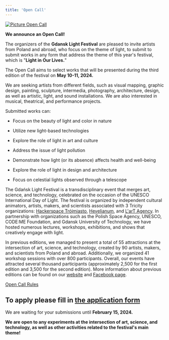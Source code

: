 ```yaml
---
title: 'Open Call'
---
```


[![Picture Open Call](/open-call/open-call-en.png)](/open-call/open-call-en.png)

**We announce an Open Call!** 

The organizers of the **Gdansk Light Festival** are pleased to invite artists from Poland and abroad, who focus on the theme of light, to submit to submit works in any form that address the theme of this year's festival, which is "**Light in Our Lives.**"

The Open Call aims to select works that will be presented during the third edition of the festival on **May 10-11, 2024.**

We are seeking artists from different fields, such as visual mapping, graphic design, painting, sculpture, intermedia, photography, architecture, design, as well as artistic, light, and sound installations. We are also interested in musical, theatrical, and performance projects.

Submitted works can:

- Focus on the beauty of light and color in nature

- Utilize new light-based technologies

- Explore the role of light in art and culture

- Address the issue of light pollution

- Demonstrate how light (or its absence) affects health and well-being

- Explore the role of light in design and architecture

- Focus on celestial lights observed through a telescope

The Gdańsk Light Festival is a transdisciplinary event that merges art, science, and technology, celebrated on the occasion of the UNESCO International Day of Light. The festival is organized by independent cultural animators, artists, makers, and scientists associated with 3 Tricity organizations: [Hackerspace Trójmiasto](https://hs3.pl/), [Hevelianum](https://hevelianum.pl/), and [L'arT Agency](https://lartagency.com/pl). In partnership with organizations such as the Polish Space Agency, UNESCO, CODE:ME Foundation, and Gdansk University of Technology, we have hosted numerous lectures, workshops, exhibitions, and shows that creatively engage with light.

In previous editions, we managed to present a total of 55 attractions at the intersection of art, science, and technology, created by 90 artists, makers, and scientists from Poland and abroad. Additionally, we organized 41 workshop sessions with over 800 participants. Overall, our events have attracted several thousand participants  (approximately 2,500 for the first edition and 3,500 for the second edition). More information about previous editions can be found on our [website](https://festiwalswiatla.hs3.pl/) and [Facebook page](https://www.facebook.com/Festiwalswiatla).

[Open Call Rules](/open-call/regulamin-open-call-en.pdf)

## To apply please fill in [the application form](https://forms.gle/Ti9hdR1JVpEwPgTq7)


We are waiting for your submissions until **February 15, 2024.**

**We are open to any experiments at the intersection of art, science, and technology, as well as other activities related to the festival's main theme!**